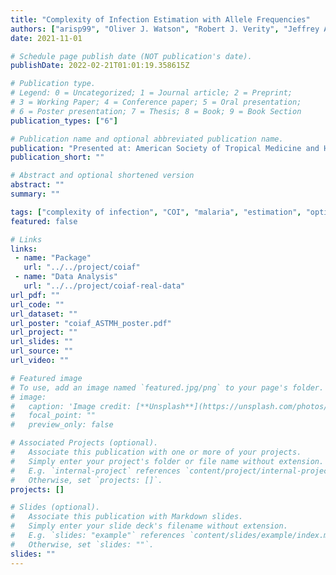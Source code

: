 ```yaml
---
title: "Complexity of Infection Estimation with Allele Frequencies"
authors: ["arisp99", "Oliver J. Watson", "Robert J. Verity", "Jeffrey A. Bailey"]
date: 2021-11-01

# Schedule page publish date (NOT publication's date).
publishDate: 2022-02-21T01:01:19.358615Z

# Publication type.
# Legend: 0 = Uncategorized; 1 = Journal article; 2 = Preprint;
# 3 = Working Paper; 4 = Conference paper; 5 = Oral presentation; 
# 6 = Poster presentation; 7 = Thesis; 8 = Book; 9 = Book Section
publication_types: ["6"]

# Publication name and optional abbreviated publication name.
publication: "Presented at: American Society of Tropical Medicine and Hygiene Annual Meeting"
publication_short: ""

# Abstract and optional shortened version
abstract: ""
summary: ""

tags: ["complexity of infection", "COI", "malaria", "estimation", "optimization", "allele frequencies"]
featured: false

# Links
links:
 - name: "Package"
   url: "../../project/coiaf"
 - name: "Data Analysis"
   url: "../../project/coiaf-real-data"
url_pdf: ""
url_code: ""
url_dataset: ""
url_poster: "coiaf_ASTMH_poster.pdf"
url_project: ""
url_slides: ""
url_source: ""
url_video: ""

# Featured image
# To use, add an image named `featured.jpg/png` to your page's folder. 
# image:
#   caption: 'Image credit: [**Unsplash**](https://unsplash.com/photos/jdD8gXaTZsc)'
#   focal_point: ""
#   preview_only: false

# Associated Projects (optional).
#   Associate this publication with one or more of your projects.
#   Simply enter your project's folder or file name without extension.
#   E.g. `internal-project` references `content/project/internal-project/index.md`.
#   Otherwise, set `projects: []`.
projects: []

# Slides (optional).
#   Associate this publication with Markdown slides.
#   Simply enter your slide deck's filename without extension.
#   E.g. `slides: "example"` references `content/slides/example/index.md`.
#   Otherwise, set `slides: ""`.
slides: ""
---
```

